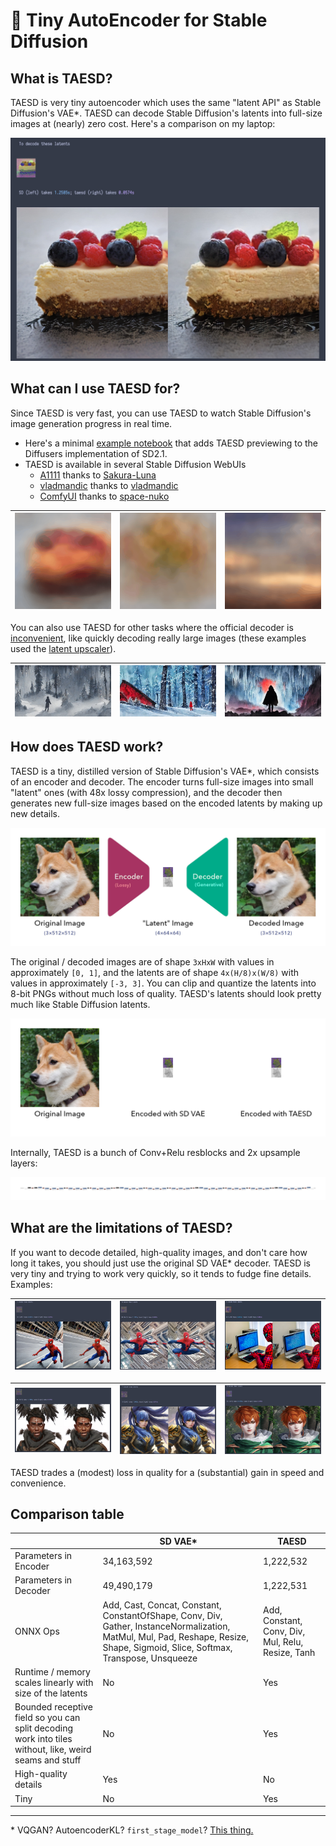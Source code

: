 # 🍰 Tiny AutoEncoder for Stable Diffusion

## What is TAESD?

TAESD is very tiny autoencoder which uses the same "latent API" as Stable Diffusion's VAE*. TAESD can decode Stable Diffusion's latents into full-size images at (nearly) zero cost. Here's a comparison on my laptop:

![](images/screenshot.jpg)

## What can I use TAESD for?

Since TAESD is very fast, you can use TAESD to watch Stable Diffusion's image generation progress in real time.
* Here's a minimal [example notebook](examples/Previewing_During_Image_Generation.ipynb) that adds TAESD previewing to the Diffusers implementation of SD2.1.
* TAESD is available in several Stable Diffusion WebUIs
    * [A1111](https://github.com/AUTOMATIC1111/stable-diffusion-webui) thanks to [Sakura-Luna](https://github.com/AUTOMATIC1111/stable-diffusion-webui/pull/10365)
    * [vladmandic](https://github.com/vladmandic/automatic) thanks to [vladmandic](https://github.com/vladmandic/automatic/discussions/99#discussioncomment-6041142)
    * [ComfyUI](https://github.com/comfyanonymous/ComfyUI) thanks to [space-nuko](https://github.com/comfyanonymous/ComfyUI/pull/713)

| ![](images/preview_images_1.gif) | ![](images/preview_images_2.gif) | ![](images/preview_images_3.gif) |
| -------------------------------- | -------------------------------- | -------------------------------- |

You can also use TAESD for other tasks where the official decoder is [inconvenient](https://twitter.com/cloneofsimo/status/1624134163136933893), like quickly decoding really large images (these examples used the [latent upscaler](https://huggingface.co/docs/diffusers/main/en/api/pipelines/stable_diffusion/latent_upscale)).

| ![](images/latent_upscaled_1.jpg) | ![](images/latent_upscaled_2.jpg) | ![](images/latent_upscaled_3.jpg) |
| --------------------------------- | --------------------------------- | --------------------------------- |

## How does TAESD work?

TAESD is a tiny, distilled version of Stable Diffusion's VAE*, which consists of an encoder and decoder. The encoder turns full-size images into small "latent" ones (with 48x lossy compression), and the decoder then generates new full-size images based on the encoded latents by making up new details.

![](images/reconstruction_example.jpg)

The original / decoded images are of shape `3xHxW` with values in approximately `[0, 1]`, and the latents are of shape `4x(H/8)x(W/8)` with values in approximately `[-3, 3]`. You can clip and quantize the latents into 8-bit PNGs without much loss of quality. TAESD's latents should look pretty much like Stable Diffusion latents.

![](./images/compare_encoders.jpg)

Internally, TAESD is a bunch of Conv+Relu resblocks and 2x upsample layers:

![](./images/taesd_decoder_onnx.jpg)

## What are the limitations of TAESD?

If you want to decode detailed, high-quality images, and don't care how long it takes, you should just use the original SD VAE* decoder. TAESD is very tiny and trying to work very quickly, so it tends to fudge fine details. Examples:

| ![](./images/limitations_1.jpg) | ![](./images/limitations_2.jpg) | ![](./images/limitations_3.jpg) |
| ------------------------------- | ------------------------------- | ------------------------------- |


| ![](images/limitations_stylized_1.jpg) | ![](./images/limitations_stylized_2.jpg) | ![](./images/limitations_stylized_3.jpg) |
| -------------------------------------- | ---------------------------------------- | ---------------------------------------- |

TAESD trades a (modest) loss in quality for a (substantial) gain in speed and convenience.

## Comparison table

|                                                              | SD VAE*                                                      | TAESD                                             |
| ------------------------------------------------------------ | ------------------------------------------------------------ | ------------------------------------------------- |
| Parameters in Encoder                                        | 34,163,592                                                   | 1,222,532                                         |
| Parameters in Decoder                                        | 49,490,179                                                   | 1,222,531                                         |
| ONNX Ops                                                     | Add, Cast, Concat, Constant, ConstantOfShape, Conv, Div, Gather, InstanceNormalization, MatMul, Mul, Pad, Reshape, Resize, Shape, Sigmoid, Slice, Softmax, Transpose, Unsqueeze | Add, Constant, Conv, Div, Mul, Relu, Resize, Tanh |
| Runtime / memory scales linearly with size of the latents    | No                                                           | Yes                                               |
| Bounded receptive field so you can split decoding work into tiles without, like, weird seams and stuff | No                                                           | Yes                                               |
| High-quality details                                         | Yes                                                          | No                                                |
| Tiny                                                         | No                                                           | Yes                                               |


---

\* VQGAN? AutoencoderKL? `first_stage_model`? [This thing.](https://github.com/huggingface/diffusers/blob/main/src/diffusers/models/vae.py)
